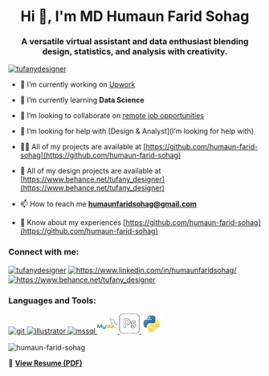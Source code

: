 <h1 align="center">Hi 👋, I'm MD Humaun Farid Sohag</h1>
<h3 align="center">A versatile virtual assistant and data enthusiast blending design, statistics, and analysis with creativity.</h3>

<p align="left"> <a href="https://twitter.com/tufanydesigner" target="blank"><img src="https://img.shields.io/twitter/follow/tufanydesigner?logo=twitter&style=for-the-badge" alt="tufanydesigner" /></a> </p>

- 🔭 I’m currently working on [Upwork](https://www.upwork.com/freelancers/~012b4115aa6faf151a?mp_source=share)

- 🌱 I’m currently learning **Data Science**

- 👯 I’m looking to collaborate on [remote job opportunities](https://www.linkedin.com/in/humaunfaridsohag/)

- 🤝 I’m looking for help with [Design & Analyst](I’m looking for help with)

- 👨‍💻 All of my projects are available at [https://github.com/humaun-farid-sohag](https://github.com/humaun-farid-sohag)

- 🎨 All of my design projects are available at [https://www.behance.net/tufany_designer](https://www.behance.net/tufany_designer)

- 📫 How to reach me **humaunfaridsohag@gmail.com**

- 📄 Know about my experiences [https://github.com/humaun-farid-sohag](https://github.com/humaun-farid-sohag)

<h3 align="left">Connect with me:</h3>
<p align="left">
<a href="https://twitter.com/tufanydesigner" target="blank"><img align="center" src="https://raw.githubusercontent.com/rahuldkjain/github-profile-readme-generator/master/src/images/icons/Social/twitter.svg" alt="tufanydesigner" height="30" width="40" /></a>
<a href="https://linkedin.com/in/https://www.linkedin.com/in/humaunfaridsohag/" target="blank"><img align="center" src="https://raw.githubusercontent.com/rahuldkjain/github-profile-readme-generator/master/src/images/icons/Social/linked-in-alt.svg" alt="https://www.linkedin.com/in/humaunfaridsohag/" height="30" width="40" /></a>
<a href="https://www.behance.net/https://www.behance.net/tufany_designer" target="blank"><img align="center" src="https://raw.githubusercontent.com/rahuldkjain/github-profile-readme-generator/master/src/images/icons/Social/behance.svg" alt="https://www.behance.net/tufany_designer" height="30" width="40" /></a>
</p>

<h3 align="left">Languages and Tools:</h3>
<p align="left"> <a href="https://git-scm.com/" target="_blank" rel="noreferrer"> <img src="https://www.vectorlogo.zone/logos/git-scm/git-scm-icon.svg" alt="git" width="40" height="40"/> </a> <a href="https://www.adobe.com/in/products/illustrator.html" target="_blank" rel="noreferrer"> <img src="https://www.vectorlogo.zone/logos/adobe_illustrator/adobe_illustrator-icon.svg" alt="illustrator" width="40" height="40"/> </a> <a href="https://www.microsoft.com/en-us/sql-server" target="_blank" rel="noreferrer"> <img src="https://www.svgrepo.com/show/303229/microsoft-sql-server-logo.svg" alt="mssql" width="40" height="40"/> </a> <a href="https://www.mysql.com/" target="_blank" rel="noreferrer"> <img src="https://raw.githubusercontent.com/devicons/devicon/master/icons/mysql/mysql-original-wordmark.svg" alt="mysql" width="40" height="40"/> </a> <a href="https://www.photoshop.com/en" target="_blank" rel="noreferrer"> <img src="https://raw.githubusercontent.com/devicons/devicon/master/icons/photoshop/photoshop-line.svg" alt="photoshop" width="40" height="40"/> </a> <a href="https://www.python.org" target="_blank" rel="noreferrer"> <img src="https://raw.githubusercontent.com/devicons/devicon/master/icons/python/python-original.svg" alt="python" width="40" height="40"/> </a> </p>

<p><img align="center" src="https://github-readme-stats.vercel.app/api/top-langs?username=humaun-farid-sohag&show_icons=true&locale=en&layout=compact" alt="humaun-farid-sohag" /></p>

📄 [**View Resume (PDF)**](https://humaun-farid-sohag.github.io/resume/sohag.pdf)
